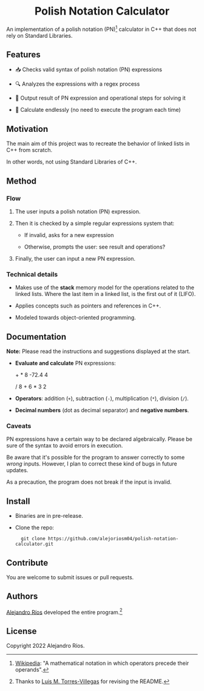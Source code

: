<h1 align = "center">Polish Notation Calculator</h1>

An implementation of a polish notation (PN)[^definition] calculator in C++ that does not rely on Standard Libraries.

## Features

- 📥 Checks valid syntax of polish notation (PN) expressions

- 🔍 Analyzes the expressions with a regex process

- 🤔 Output result of PN expression and operational steps for solving it

- 🔁 Calculate endlessly (no need to execute the program each time)

## Motivation

The main aim of this project was to recreate the behavior of linked lists in C++ from scratch.

In other words, not using Standard Libraries of C++.

## Method

###  Flow

1. The user inputs a polish notation (PN) expression.

2. Then it is checked by a simple regular expressions system that:

    - If invalid, asks for a new expression

    - Otherwise, prompts the user: see result and operations?

3. Finally, the user can input a new PN expression.

### Technical details

- Makes use of the **stack** memory model for the operations related to the linked lists. Where the last item in a linked list, is the first out of it (LIFO).

- Applies concepts such as pointers and references in C++.

- Modeled towards object-oriented programming.

## Documentation

**Note:** Please read the instructions and suggestions displayed at the start.

- **Evaluate and calculate** PN expressions:

    \+ * 8 -72.4 4

    / 8 + 6 * 3 2

- **Operators**: addition (`+`), subtraction (`-`), multiplication
    (`*`), division (`/`).

- **Decimal numbers** (dot as decimal separator) and **negative numbers**.

### Caveats

PN expressions have a certain way to be declared algebraically. Please be sure of the syntax to avoid errors in execution.

Be aware that it's possible for the program to answer correctly to some _wrong_ inputs. However, I plan to correct these kind of bugs in future updates.

As a precaution, the program does not break if the input is invalid.

## Install

- Binaries are in pre-release.

<!-- Uncomment when binaries are released
- The project was compiled to be run as an executable file. See [releases](https://github.com/alejoriosm04/polish-notation-calculator/releases).
-->

- Clone the repo:

        git clone https://github.com/alejoriosm04/polish-notation-calculator.git

## Contribute

You are welcome to submit issues or pull requests.

## Authors

[Alejandro Ríos](https://github.com/alejoriosm04) developed the entire program.[^thanks]

## License

Copyright 2022 Alejandro Ríos.

[^definition]: [Wikipedia](https://en.wikipedia.org/wiki/Polish_notation): "A mathematical notation in which operators precede their operands".

[^thanks]: Thanks to [Luis M. Torres-Villegas](https://github.com/LuisForPresident) for revising the README.
